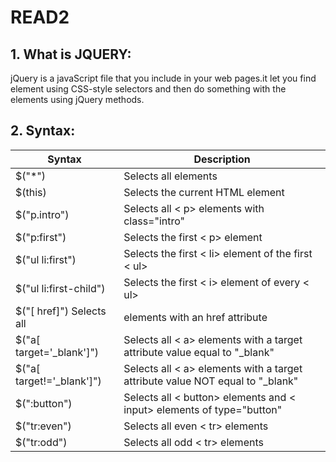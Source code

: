 # READ2

## 1. What is JQUERY:
jQuery is a javaScript file that you include in your web pages.it let you find element using CSS-style selectors and then do something with the elements using jQuery methods.



## 2. Syntax:
|Syntax	|Description|	
|-------|-----------|
|$("*")	|Selects all elements|
|$(this)|Selects the current HTML element|
|$("p.intro")|	Selects all < p> elements with class="intro"|
|$("p:first")|	Selects the first < p> element|
|$("ul li:first")|Selects the first < li> element of the first < ul>|	
|$("ul li:first-child")|	Selects the first < i> element of every < ul>|	
|$("[ href]")	Selects all| elements with an href attribute|
|$("a[ target='_blank']")	|Selects all < a> elements with a target attribute value equal to "_blank"|	
|$("a[ target!='_blank']")|	Selects all < a> elements with a target attribute value NOT equal to "_blank"|	
|$(":button")|	Selects all < button> elements and < input> elements of type="button"|
|$("tr:even")|	Selects all even < tr> elements|
|$("tr:odd")|Selects all odd < tr> elements|